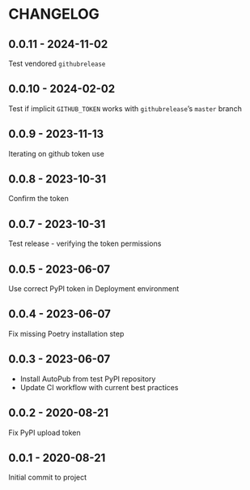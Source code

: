 CHANGELOG
=========

0.0.11 - 2024-11-02
-------------------

Test vendored `githubrelease`

0.0.10 - 2024-02-02
-------------------

Test if implicit `GITHUB_TOKEN` works with `githubrelease`’s `master` branch

0.0.9 - 2023-11-13
------------------

Iterating on github token use

0.0.8 - 2023-10-31
------------------

Confirm the token

0.0.7 - 2023-10-31
------------------

Test release - verifying the token permissions

0.0.5 - 2023-06-07
------------------

Use correct PyPI token in Deployment environment

0.0.4 - 2023-06-07
------------------

Fix missing Poetry installation step

0.0.3 - 2023-06-07
------------------

* Install AutoPub from test PyPI repository
* Update CI workflow with current best practices

0.0.2 - 2020-08-21
------------------

Fix PyPI upload token

0.0.1 - 2020-08-21
------------------

Initial commit to project

